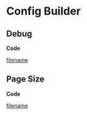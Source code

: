 # Config Builder

## Debug
**Code**

[filename](../assets/go/config/debug/main.go ':include :type=code')

## Page Size
**Code**

[filename](../assets/go/config/pagesize/main.go ':include :type=code')
